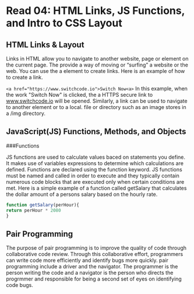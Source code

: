 # Read 04: HTML Links, JS Functions, and Intro to CSS Layout

## HTML Links & Layout

Links in HTML allow you to navigate to another website, page or element on the current page. The provide a way of moving or “surfing” a website or the web. You can use the a element to create links. Here is an example of how to create a link.


 ```<a href="https://www.switchcode.io">Switch Now<a>``` In this example, when the work "Switch Now" is clicked, the a HTTPS secure link to www.switchcode.io will be opened. Similarly, a link can be used to navigate to another element or to a local. file or directory such as an image stores in a /img directory.


## JavaScript(JS) Functions, Methods, and Objects

###Functions

JS functions are used to calculate values baced on statements you define. It makes use of variables expressions to determine which calculations are defined. Functions are declared using the function keyword. JS functions must be named and called in order to execute and they typically contain numerous code blocks that are executed only when certain conditions are met. Here is a simple example of a function called getSalary that calculates the dollar amount of a persons salary based on the hourly rate.


```js
function getSalary(perHour){
return perHour * 2080
}
```

## Pair Programming

The purpose of pair programming is to improve the quality of code through collaborative code review. Through this collaborative effort, programmers can write code more efficiently and identify bugs more quickly. pair programming include a driver and the navigator. The programmer is the person writing the code and a navigator is the person who directs the progrmmer and responsible for being a second set of eyes on identifying code bugs.
